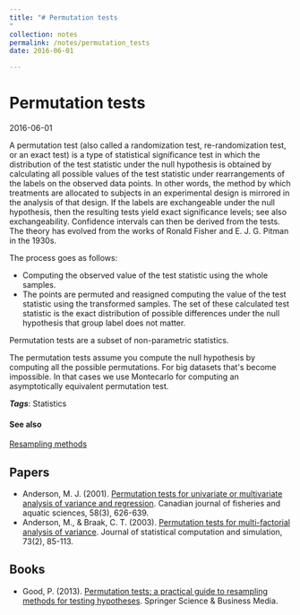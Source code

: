 ```yaml
---
title: "# Permutation tests
"
collection: notes
permalink: /notes/permutation_tests
date: 2016-06-01

---
```


# Permutation tests

2016-06-01

A permutation test (also called a randomization test, re-randomization test, or an exact test) is a type of statistical significance test in which the distribution of the test statistic under the null hypothesis is obtained by calculating all possible values of the test statistic under rearrangements of the labels on the observed data points. In other words, the method by which treatments are allocated to subjects in an experimental design is mirrored in the analysis of that design. If the labels are exchangeable under the null hypothesis, then the resulting tests yield exact significance levels; see also exchangeability. Confidence intervals can then be derived from the tests. The theory has evolved from the works of Ronald Fisher and E. J. G. Pitman in the 1930s.

The process goes as follows:
* Computing the observed value of the test statistic using the whole samples.
* The points are permuted and reasigned computing the value of the test statistic using the transformed samples. The set of these calculated test statistic is the exact distribution of possible differences under the null hypothesis that group label does not matter.

Permutation tests are a subset of non-parametric statistics.

The permutation tests assume you compute the null hypothesis by computing all the possible permutations. For big datasets that's become impossible. In that cases we use Montecarlo for computing an asymptotically equivalent permutation test.

***Tags***: Statistics

#### See also
[Resampling methods](/notes/resampling_methods)


## Papers
* Anderson, M. J. (2001). [Permutation tests for univariate or multivariate analysis of variance and regression](http://ubio.bioinfo.cnio.es/Cursos/CEU_MDA07_practicals/Further%2520reading/Papers%2520on%2520ecological%2520statistics/Permutation%2520tests%2520in%2520ecological%2520statistics%2520Anderson2001.pdf). Canadian journal of fisheries and aquatic sciences, 58(3), 626-639.
* Anderson, M., & Braak, C. T. (2003). [Permutation tests for multi-factorial analysis of variance](http://avesbiodiv.mncn.csic.es/estadistica/permut1.pdf). Journal of statistical computation and simulation, 73(2), 85-113.

## Books
* Good, P. (2013). [Permutation tests: a practical guide to resampling methods for testing hypotheses](https://www.goodreads.com/book/show/7824330-permutation-tests). Springer Science & Business Media.


